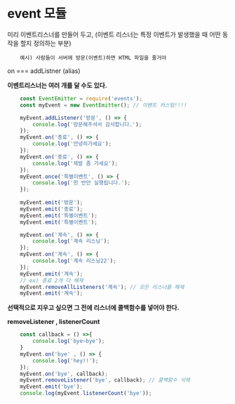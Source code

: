 # event 모듈

미리 이벤트리스너를 만들어 두고, (이벤트 리스너는 특정 이벤트가 발생했을 때 어떤 동작을 할지 정의하는 부분)

```
    예시) 사람들이 서버에 방문(이벤트)하면 HTML 파일을 줄거야
```

on === addListner (alias)

__이벤트리스너는 여러 개를 달 수도 있다.__

```javascript
    const EventEmitter = require('events');
    const myEvent = new EventEmitter(); // 이벤트 커스텀!!!!

    myEvent.addListener('방문', () => {
        console.log('방문해주셔서 감사합니다.');
    });
    myEvent.on('종료', () => {
        console.log('안녕히가세요');
    });
    myEvent.on('종료', () => {
        console.log('제발 좀 가세요');
    });
    myEvent.once('특별이벤트', () => {
        console.log('힌 반만 실행됩니다.');
    });
    
    myEvent.emit('방문');
    myEvent.emit('종료');
    myEvent.emit('특별이벤트');
    myEvent.emit('특별이벤트');

    myEvent.on('계속', () => {
        console.log('계속 리스닝');
    });
    myEvent.on('계속', () => {
        console.log('계속 리스닝22');
    });
    myEvent.emit('계속');
    // ex) 종료 2개 다 해제
    myEvent.removeAllListeners('계속'); // 모든 리스너를 해제 
    myEvent.emit('계속');
```

__선택적으로 지우고 싶으면 그 전에 리스너에 콜백함수를 넣어야 한다.__

__removeListener , listenerCount__
```javascript
    const callback = () =>{
        console.log('bye~bye');
    }
    myEvent.on('bye' , () => {
        console.log('hey!!');
    });
    myEvent.on('bye', callback);
    myEvent.removeListener('bye', callback); // 콜백함수 삭제 
    myEvent.emit('bye');
    console.log(myEvent.listenerCount('bye'));
```